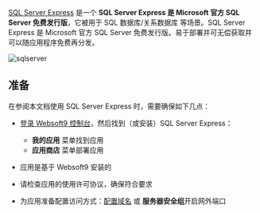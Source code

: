 [SQL Server Express](https://www.sqlserver.com/) 是一个 **SQL Server Express 是 Microsoft 官方 SQL Server 免费发行版**，它被用于 SQL 数据库/关系数据库  等场景。SQL Server Express 是 Microsoft 官方 SQL Server 免费发行版。易于部署并可无偿获取并可以随应用程序免费再分发。


![sqlserver](https://libs.websoft9.com/Websoft9/DocsPicture/zh/sqlserver/sqlserver-getsqlserver-websoft9.png)


## 准备

在参阅本文档使用 SQL Server Express 时，需要确保如下几点：

- [登录 Websoft9 控制台](./login-console)，然后找到（或安装）SQL Server Express：
  - **我的应用** 菜单找到应用 
  - **应用商店** 菜单部署应用

- 应用是基于 Websoft9 安装的

- 请检查应用的使用许可协议，确保符合要求


- 为应用准备配置访问方式：[配置域名](./domain-set) 或 **服务器安全组**开启网外端口